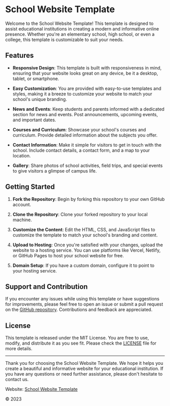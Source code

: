 # School Website Template

Welcome to the School Website Template! This template is designed to assist educational institutions in creating a modern and informative online presence. Whether you're an elementary school, high school, or even a college, this template is customizable to suit your needs.

## Features

- **Responsive Design**: This template is built with responsiveness in mind, ensuring that your website looks great on any device, be it a desktop, tablet, or smartphone.

- **Easy Customization**: You are provided with easy-to-use templates and styles, making it a breeze to customize your website to match your school's unique branding.

- **News and Events**: Keep students and parents informed with a dedicated section for news and events. Post announcements, upcoming events, and important dates.

- **Courses and Curriculum**: Showcase your school's courses and curriculum. Provide detailed information about the subjects you offer.

- **Contact Information**: Make it simple for visitors to get in touch with the school. Include contact details, a contact form, and a map to your location.

- **Gallery**: Share photos of school activities, field trips, and special events to give visitors a glimpse of campus life.

## Getting Started

1. **Fork the Repository**: Begin by forking this repository to your own GitHub account.

2. **Clone the Repository**: Clone your forked repository to your local machine.

3. **Customize the Content**: Edit the HTML, CSS, and JavaScript files to customize the template to match your school's branding and content.

4. **Upload to Hosting**: Once you're satisfied with your changes, upload the website to a hosting service. You can use platforms like Vercel, Netlify, or GitHub Pages to host your school website for free.

5. **Domain Setup**: If you have a custom domain, configure it to point to your hosting service.

## Support and Contribution

If you encounter any issues while using this template or have suggestions for improvements, please feel free to open an issue or submit a pull request on the [GitHub repository](https://github.com/cmwema/school-website-template). Contributions and feedback are appreciated.

## License

This template is released under the MIT License. You are free to use, modify, and distribute it as you see fit. Please check the [LICENSE](https://github.com/your-school/school-website-template/blob/main/LICENSE) file for more details.

---

Thank you for choosing the School Website Template. We hope it helps you create a beautiful and informative website for your educational institution. If you have any questions or need further assistance, please don't hesitate to contact us.

Website: [School Website Template](https://school-website-template-one.vercel.app/)

© 2023

